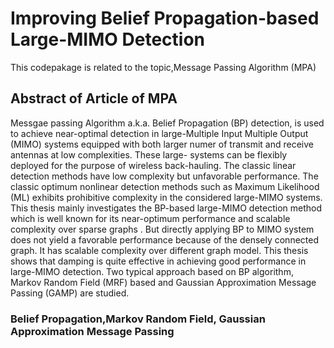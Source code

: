 # Improving Belief Propagation-based Large-MIMO Detection

This codepakage is related to the topic,Message Passing Algorithm (MPA) 

## Abstract of Article of MPA 
 Messgae passing Algorithm a.k.a. Belief Propagation (BP) detection,
is used to achieve near-optimal detection in large-Multiple Input Multiple Output (MIMO)
systems equipped with both larger numer of transmit and receive antennas at low complexities.
These large- systems can be flexibly deployed for the purpose of wireless back-hauling.
The classic linear detection methods have low complexity but unfavorable performance. The
classic optimum nonlinear detection methods such as Maximum Likelihood (ML) exhibits
prohibitive complexity in the considered large-MIMO systems. This thesis mainly investigates
the BP-based large-MIMO detection method which is well known for its near-optimum
performance and scalable complexity over sparse graphs . But directly applying BP to MIMO
system does not yield a favorable performance because of the densely connected graph. It has
scalable complexity over different graph model. This thesis shows that damping is quite effective
in achieving good performance in large-MIMO detection. Two typical approach based
on BP algorithm, Markov Random Field (MRF) based and Gaussian Approximation Message
Passing (GAMP) are studied.

### Belief Propagation,Markov Random Field,  Gaussian Approximation Message Passing



